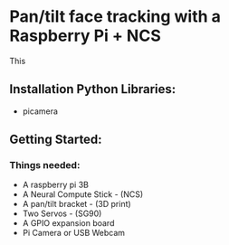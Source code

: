 # Pan/tilt face tracking with a Raspberry Pi + NCS
This 
## Installation Python Libraries:
* picamera

## Getting Started:
### Things needed:
* A raspberry pi 3B
* A Neural Compute Stick - (NCS)
* A pan/tilt bracket - (3D print)
* Two Servos - (SG90)
* A GPIO expansion board
* Pi Camera or USB Webcam

## 
